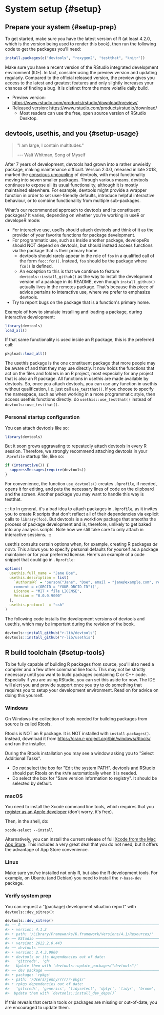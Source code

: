 # System setup {#setup}



## Prepare your system {#setup-prep}

To get started, make sure you have the latest version of R (at least 4.2.0, which is the version being used to render this book), then run the following code to get the packages you'll need:


```r
install.packages(c("devtools", "roxygen2", "testthat", "knitr"))
```

Make sure you have a recent version of the RStudio integrated development environment (IDE).
In fact, consider using the preview version and updating regularly.
Compared to the official released version, the preview gives you access to the latest and greatest features and only slightly increases your chances of finding a bug.
It is distinct from the more volatile daily build.

-   Preview version: <https://www.rstudio.com/products/rstudio/download/preview/>
-   Released version: <https://www.rstudio.com/products/rstudio/download/>
    -   Most readers can use the free, open source version of RStudio Desktop.

## devtools, usethis, and you {#setup-usage}

> "I am large, I contain multitudes."
>
> --- Walt Whitman, Song of Myself

After 7 years of development, devtools had grown into a rather unwieldy package, making maintenance difficult.
Version 2.0.0, released in late 2018, marked the [conscious uncoupling](https://www.tidyverse.org/articles/2018/10/devtools-2-0-0/) of devtools, with most functionality moving into seven smaller packages.
Through various means, devtools continues to expose all its usual functionality, although it is mostly maintained elsewhere.
For example, devtools might provide a wrapper function in order to set user-friendly defaults, introduce helpful interactive behaviour, or to combine functionality from multiple sub-packages.

What's our recommended approach to devtools and its constituent packages?
It varies, depending on whether you're working in useR or developeR mode:

-   For interactive use, useRs should attach devtools and think of it as the provider of your favorite functions for package development.
-   For programmatic use, such as inside another package, developeRs should NOT depend on devtools, but should instead access functions via the package that is their primary home.
    -   devtools should rarely appear in the role of `foo` in a qualified call of the form `foo::fcn()`. Instead, `foo` should be the package where `fcn()` is defined.
    -   An exception to this is that we continue to feature `devtools::install_github()` as the way to install the development version of a package in its README, even though `install_github()` actually lives in the remotes package. That's because this piece of advice pertains to interactive use, where we prefer to emphasize devtools.
-   Try to report bugs on the package that is a function's primary home.

Example of how to simulate installing and loading a package, during interactive development:


```r
library(devtools)
load_all()
```

If that same functionality is used inside an R package, this is the preferred call:


```r
pkgload::load_all()
```

The usethis package is the one constituent package that more people may be aware of and that they may use directly.
It now holds the functions that act on the files and folders in an R project, most especially for any project that is also an R package.
All functions in usethis are made available by devtools.
So, once you attach devtools, you can use any function in usethis without qualification, i.e. just call `use_testthat()`.
If you choose to specify the namespace, such as when working in a more programmatic style, then access usethis functions directly: do `usethis::use_testthat()` instead of `devtools::use_testthat()`.

### Personal startup configuration

You can attach devtools like so:


```r
library(devtools)
```

But it soon grows aggravating to repeatedly attach devtools in every R session.
Therefore, we strongly recommend attaching devtools in your `.Rprofile` startup file, like so:


```r
if (interactive()) {
  suppressMessages(require(devtools))
}
```

For convenience, the function `use_devtools()` creates `.Rprofile`, if needed, opens it for editing, and puts the necessary lines of code on the clipboard and the screen.
Another package you may want to handle this way is testthat.

::: tip
In general, it's a bad idea to attach packages in `.Rprofile`, as it invites you to create R scripts that don't reflect all of their dependencies via explicit calls to `library(foo)`.
But devtools is a workflow package that smooths the process of package development and is, therefore, unlikely to get baked into any analysis scripts.
Note how we still take care to only attach in interactive sessions.
:::

usethis consults certain options when, for example, creating R packages *de novo*.
This allows you to specify personal defaults for yourself as a package maintainer or for your preferred license.
Here's an example of a code snippet that could go in `.Rprofile`:


```r
options(
  usethis.full_name = "Jane Doe",
  usethis.description = list(
    `Authors@R` = 'person("Jane", "Doe", email = "jane@example.com", role = c("aut", "cre"), 
    comment = c(ORCID = "YOUR-ORCID-ID"))',
    License = "MIT + file LICENSE",
    Version = "0.0.0.9000"
  ),
  usethis.protocol  = "ssh"  
)
```

The following code installs the development versions of devtools and usethis, which may be important during the revision of the book.


```r
devtools::install_github("r-lib/devtools")
devtools::install_github("r-lib/usethis")
```

## R build toolchain {#setup-tools}

To be fully capable of building R packages from source, you'll also need a compiler and a few other command line tools.
This may not be strictly necessary until you want to build packages containing C or C++ code.
Especially if you are using RStudio, you can set this aside for now.
The IDE will alert you and provide support once you try to do something that requires you to setup your development environment.
Read on for advice on doing this yourself.

### Windows

On Windows the collection of tools needed for building packages from source is called Rtools.

Rtools is NOT an R package.
It is NOT installed with `install.packages()`.
Instead, download it from <https://cran.r-project.org/bin/windows/Rtools/> and run the installer.

During the Rtools installation you may see a window asking you to "Select Additional Tasks".

-   Do *not* select the box for "Edit the system PATH". devtools and RStudio should put Rtools on the `PATH` automatically when it is needed.
-   Do select the box for "Save version information to registry". It should be selected by default.

### macOS

You need to install the Xcode command line tools, which requires that you [register as an Apple developer](https://developer.apple.com/programs/register/) (don't worry, it's free).

Then, in the shell, do:

``` shell
xcode-select --install
```

Alternatively, you can install the current release of full [Xcode from the Mac App Store](https://itunes.apple.com/ca/app/xcode/id497799835?mt=12).
This includes a very great deal that you do not need, but it offers the advantage of App Store convenience.

### Linux

Make sure you've installed not only R, but also the R development tools.
For example, on Ubuntu (and Debian) you need to install the `r-base-dev` package.

### Verify system prep

You can request a "(package) development situation report" with `devtools::dev_sitrep()`:


```r
devtools::dev_sitrep()
#> ── R ───────────────────────────────────────────────────────────────────────
#> • version: 4.1.2
#> • path: '/Library/Frameworks/R.framework/Versions/4.1/Resources/'
#> ── RStudio ─────────────────────────────────────────────────────────────────
#> • version: 2022.2.0.443
#> ── devtools ────────────────────────────────────────────────────────────────
#> • version: 2.4.3.9000
#> • devtools or its dependencies out of date:
#>   'gitcreds', 'gh'
#>   Update them with `devtools::update_packages("devtools")`
#> ── dev package ─────────────────────────────────────────────────────────────
#> • package: 'rpkgs'
#> • path: '/Users/jenny/rrr/r-pkgs/'
#> • rpkgs dependencies out of date:
#>   'gitcreds', 'generics', 'tidyselect', 'dplyr', 'tidyr', 'broom', 'gh'
#>  Update them with `devtools::install_dev_deps()`
```

If this reveals that certain tools or packages are missing or out-of-date, you are encouraged to update them.
